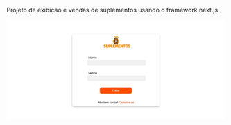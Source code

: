 Projeto de exibição e vendas de suplementos usando o framework next.js.
<div>
  <img src="public/outImg/1.jpeg"/>
</div>
